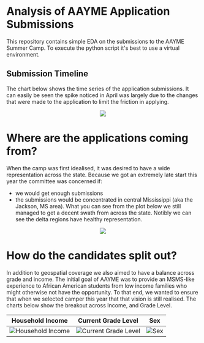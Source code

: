 # Analysis of AAYME Application Submissions
This repository contains simple EDA on the submissions to the AAYME Summer Camp. To execute the python script it's best to use a virtual environment. 

## Submission Timeline
The chart below shows the time series of the application submissions. It can easily be seen the spike noticed in April was largely due to the changes that were made to the application to limit the friction in applying. 

<p align="center">
<img src = "https://user-images.githubusercontent.com/5818620/167065533-677f6dd1-ffdf-4f85-9127-54d5bb141911.png">
</p>

# Where are the applications coming from?
When the camp was first idealised, it was desired to have a wide representation across the state. Because we got an extremely late start this year the committee was concerned if: 
* we would get enough submissions
* the submissions would be concentrated in central Mississippi (aka the Jackson, MS area). 
What you can see from the plot below we still managed to get a decent swath from across the state. Notibly we can see the delta regions have healthy representation. 

<p align="center">
<img src = "https://user-images.githubusercontent.com/5818620/167070262-62d04d0f-a66d-43c5-9a7f-000f3f4174ec.gif">
</p>

# How do the candidates split out?
In addition to geospatial coverage we also aimed to have a balance across grade and income. The initial goal of AAYME was to provide an MSMS-like experience to African American students from low income families who might otherwise not have the opportunity. To that end, we wanted to ensure that when we selected camper this year that that vision is still realised. The charts below show the breakout across Income, and Grade Level. 

Household Income            |  Current Grade Level     | Sex                         |
:-------------------------:|:-------------------------:|:---------------------------:|
![Household Income](https://user-images.githubusercontent.com/5818620/167067121-18c81e08-4139-43cf-8ad5-9c58fb2401f3.png) |  ![Current Grade Level](https://user-images.githubusercontent.com/5818620/167067130-784dc9b8-16b1-433d-b28c-aca911f8e9a0.png) | ![Sex](https://user-images.githubusercontent.com/5818620/167067555-dc52bcdc-2134-4e09-8f90-d61619173763.png)
